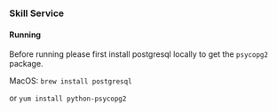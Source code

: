 ### Skill Service

#### Running
Before running please first install postgresql locally to get the `psycopg2` package. 

MacOS: `brew install postgresql`

or `yum install python-psycopg2`